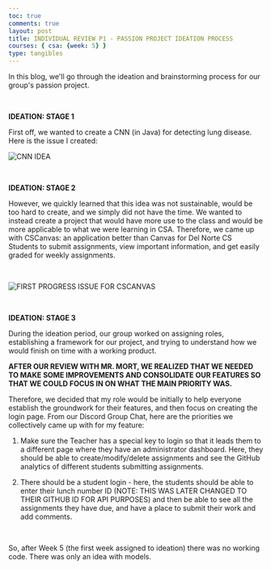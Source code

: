 ```yaml
---
toc: true
comments: true
layout: post
title: INDIVIDUAL REVIEW P1 - PASSION PROJECT IDEATION PROCESS
courses: { csa: {week: 5} }
type: tangibles
---
```



In this blog, we'll go through the ideation and brainstorming process for our group's passion project.

<br>


**IDEATION: STAGE 1**

First off, we wanted to create a CNN (in Java) for detecting lung disease. Here is the issue I created:

![]({{site.baseurl}}/images/InitialIdeation.png "CNN IDEA")

<br>

**IDEATION: STAGE 2**

However, we quickly learned that this idea was not sustainable, would be too hard to create, and we simply did not have the time. We wanted to instead create a project that would have more use to the class and would be more applicable to what we were learning in CSA. Therefore, we came up with CSCanvas: an application better than Canvas for Del Norte CS Students to submit assignments, view important information, and get easily graded for weekly assignments.

<br>

![]({{site.baseurl}}/images/InitialIdeation2.png "FIRST PROGRESS ISSUE FOR CSCANVAS")

<br>

**IDEATION: STAGE 3**

During the ideation period, our group worked on assigning roles, establishing a framework for our project, and trying to understand how we would finish on time with a working product.

**AFTER OUR REVIEW WITH MR. MORT, WE REALIZED THAT WE NEEDED TO MAKE SOME IMPROVEMENTS AND CONSOLIDATE OUR FEATURES SO THAT WE COULD FOCUS IN ON WHAT THE MAIN PRIORITY WAS.**

Therefore, we decided that my role would be initially to help everyone establish the groundwork for their features, and then focus on creating the login page. From our Discord Group Chat, here are the priorities we collectively came up with for my feature:

1. Make sure the Teacher has a special key to login so that it leads them to a different page where they have an administrator dashboard. Here, they should be able to create/modify/delete assignments and see the GitHub analytics of different students submitting assignments.

2. There should be a student login - here, the students should be able to enter their lunch number ID (NOTE: THIS WAS LATER CHANGED TO THEIR GITHUB ID FOR API PURPOSES) and then be able to see all the assignments they have due, and have a place to submit their work and add comments.

<br>

So, after Week 5 (the first week assigned to ideation) there was no working code. There was only an idea with models.

